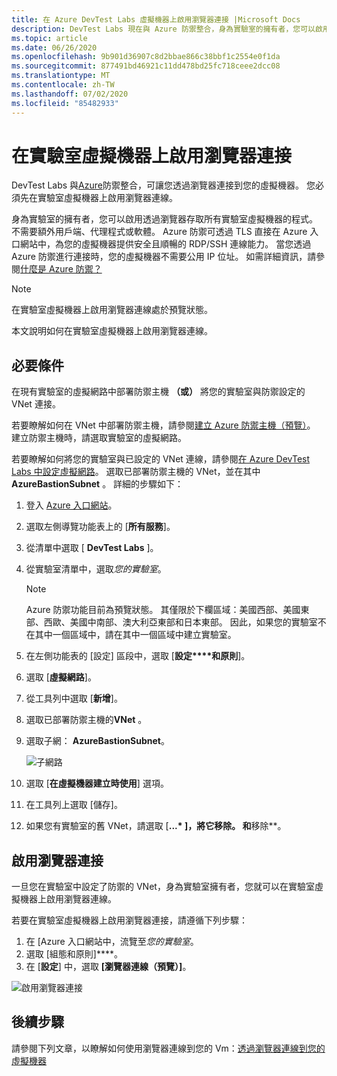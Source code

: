 ```yaml
---
title: 在 Azure DevTest Labs 虛擬機器上啟用瀏覽器連接 |Microsoft Docs
description: DevTest Labs 現在與 Azure 防禦整合，身為實驗室的擁有者，您可以啟用透過瀏覽器存取所有實驗室虛擬機器的程式。
ms.topic: article
ms.date: 06/26/2020
ms.openlocfilehash: 9b901d36907c8d2bbae866c38bbf1c2554e0f1da
ms.sourcegitcommit: 877491bd46921c11dd478bd25fc718ceee2dcc08
ms.translationtype: MT
ms.contentlocale: zh-TW
ms.lasthandoff: 07/02/2020
ms.locfileid: "85482933"
---
```

# <a name="enable-browser-connection-on-lab-virtual-machines"></a>在實驗室虛擬機器上啟用瀏覽器連接 

DevTest Labs 與[Azure](https://docs.microsoft.com/azure/bastion/)防禦整合，可讓您透過瀏覽器連接到您的虛擬機器。 您必須先在實驗室虛擬機器上啟用瀏覽器連線。

身為實驗室的擁有者，您可以啟用透過瀏覽器存取所有實驗室虛擬機器的程式。 不需要額外用戶端、代理程式或軟體。 Azure 防禦可透過 TLS 直接在 Azure 入口網站中，為您的虛擬機器提供安全且順暢的 RDP/SSH 連線能力。 當您透過 Azure 防禦進行連接時，您的虛擬機器不需要公用 IP 位址。 如需詳細資訊，請參閱[什麼是 Azure 防禦？](../bastion/bastion-overview.md)

> [!NOTE]
> 在實驗室虛擬機器上啟用瀏覽器連線處於預覽狀態。

本文說明如何在實驗室虛擬機器上啟用瀏覽器連線。

## <a name="prerequisites"></a>必要條件 
在現有實驗室的虛擬網路中部署防禦主機 **（或）** 將您的實驗室與防禦設定的 VNet 連接。 

若要瞭解如何在 VNet 中部署防禦主機，請參閱[建立 Azure 防禦主機（預覽）](../bastion/bastion-create-host-portal.md)。 建立防禦主機時，請選取實驗室的虛擬網路。 

若要瞭解如何將您的實驗室與已設定的 VNet 連線，請參閱[在 Azure DevTest Labs 中設定虛擬網路](devtest-lab-configure-vnet.md)。 選取已部署防禦主機的 VNet，並在其中**AzureBastionSubnet** 。 詳細的步驟如下： 

1. 登入 [Azure 入口網站](https://portal.azure.com)。
1. 選取左側導覽功能表上的 [**所有服務**]。 
1. 從清單中選取 [ **DevTest Labs** ]。 
1. 從實驗室清單中，選取*您的實驗室*。 

    > [!NOTE]
    > Azure 防禦功能目前為預覽狀態。 其僅限於下欄區域：美國西部、美國東部、西歐、美國中南部、澳大利亞東部和日本東部。 因此，如果您的實驗室不在其中一個區域中，請在其中一個區域中建立實驗室。 
1. 在左側功能表的 [設定] 區段中，選取 [**設定****和原則**]。 
1. 選取 [**虛擬網路**]。
1. 從工具列中選取 [**新增**]。 
1. 選取已部署防禦主機的**VNet** 。 
1. 選取子網： **AzureBastionSubnet**。 

    ![子網路](./media/enable-browser-connection-lab-virtual-machines/subnet.png)
1. 選取 [**在虛擬機器建立時使用**] 選項。 
1. 在工具列上選取 [儲存]。 
1. 如果您有實驗室的舊 VNet，請選取 [**...* ]，將它移除。 和**移除**。 

## <a name="enable-browser-connection"></a>啟用瀏覽器連接 

一旦您在實驗室中設定了防禦的 VNet，身為實驗室擁有者，您就可以在實驗室虛擬機器上啟用瀏覽器連線。

若要在實驗室虛擬機器上啟用瀏覽器連接，請遵循下列步驟：

1. 在 [Azure 入口網站中，流覽至*您的實驗室*。
1. 選取 [組態和原則]****。
1. 在 [**設定**] 中，選取 **[瀏覽器連線（預覽）]**。

![啟用瀏覽器連接](./media/enable-browser-connection-lab-virtual-machines/browser-connect.png)

## <a name="next-steps"></a>後續步驟
請參閱下列文章，以瞭解如何使用瀏覽器連線到您的 Vm：[透過瀏覽器連線到您的虛擬機器](connect-virtual-machine-through-browser.md)